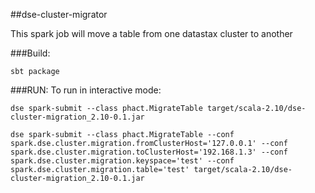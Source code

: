 ##dse-cluster-migrator

This spark job will move a table from one datastax cluster to another

###Build:

    sbt package

###RUN:
To run in interactive mode:

    dse spark-submit --class phact.MigrateTable target/scala-2.10/dse-cluster-migration_2.10-0.1.jar

    dse spark-submit --class phact.MigrateTable --conf spark.dse.cluster.migration.fromClusterHost='127.0.0.1' --conf spark.dse.cluster.migration.toClusterHost='192.168.1.3' --conf spark.dse.cluster.migration.keyspace='test' --conf spark.dse.cluster.migration.table='test' target/scala-2.10/dse-cluster-migration_2.10-0.1.jar
